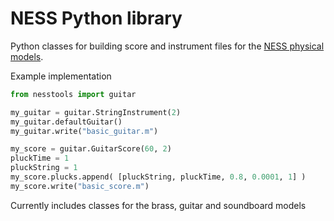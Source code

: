 # NESS Python library

Python classes for building score and instrument files for the [NESS physical models](http://ness.music.ed.ac.uk).

Example implementation

```python
from nesstools import guitar

my_guitar = guitar.StringInstrument(2)
my_guitar.defaultGuitar()
my_guitar.write("basic_guitar.m")

my_score = guitar.GuitarScore(60, 2)       
pluckTime = 1
pluckString = 1
my_score.plucks.append( [pluckString, pluckTime, 0.8, 0.0001, 1] )
my_score.write("basic_score.m")
```

Currently includes classes for the brass, guitar and soundboard models

